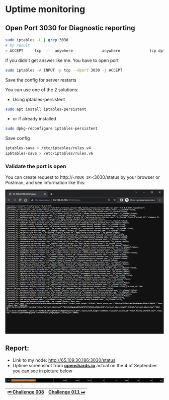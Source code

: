 # Uptime monitoring

## Open Port 3030 for Diagnostic reporting

```bash
sudo iptables -L | grep 3030
# my result
> ACCEPT     tcp  --  anywhere             anywhere             tcp dpt:3030
```

If you didn't get answer like me. You have to open port

```bash
sudo iptables -A INPUT -p tcp --dport 3030 -j ACCEPT
```

Save the config for server restarts

You can use one of the 2 solutions:

- Using iptables-persistent

```bash
sudo apt install iptables-persistent
```

- or if already installed

```bash
sudo dpkg-reconfigure iptables-persistent
```

Save config

```bash
iptables-save > /etc/iptables/rules.v4
ip6tables-save > /etc/iptables/rules.v6
```

### Validate the port is open

You can create request to http://`<YOUR IP>`:3030/status by your browser or Postman, and see information like this:

![img](../images/node/port_3030_status.png)

## Report:

- Link to my node: http://65.109.30.186:3030/status
- Uptime screenshot from [**openshards.io**](https://openshards.io/shardnet-uptime-scoreboard/) actual on the 4 of September you can see in picture below

![scoreboard](../images/scoreboard/04-09-2022.png)

| [⏮ Challenge 008 ](./challenge_008.md) | [Challenge 011 ⏭](./challenge_011.md) |
| -------------------------------------- | ------------------------------------- |
